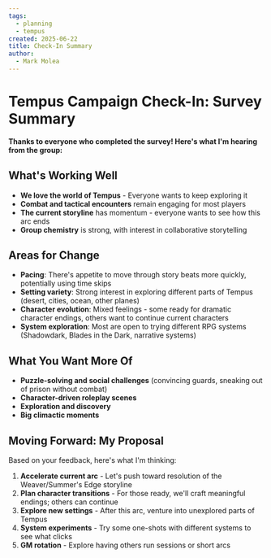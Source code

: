 ```yaml
---
tags:
  - planning
  - tempus
created: 2025-06-22
title: Check-In Summary
author:
  - Mark Molea
---
```



# Tempus Campaign Check-In: Survey Summary

**Thanks to everyone who completed the survey! Here's what I'm hearing from the group:**

## What's Working Well
- **We love the world of Tempus** - Everyone wants to keep exploring it
- **Combat and tactical encounters** remain engaging for most players
- **The current storyline** has momentum - everyone wants to see how this arc ends
- **Group chemistry** is strong, with interest in collaborative storytelling

## Areas for Change
- **Pacing**: There's appetite to move through story beats more quickly, potentially using time skips
- **Setting variety**: Strong interest in exploring different parts of Tempus (desert, cities, ocean, other planes)
- **Character evolution**: Mixed feelings - some ready for dramatic character endings, others want to continue current characters
- **System exploration**: Most are open to trying different RPG systems (Shadowdark, Blades in the Dark, narrative systems)

## What You Want More Of
- **Puzzle-solving and social challenges** (convincing guards, sneaking out of prison without combat)
- **Character-driven roleplay scenes**
- **Exploration and discovery**
- **Big climactic moments**

## Moving Forward: My Proposal
Based on your feedback, here's what I'm thinking:

1. **Accelerate current arc** - Let's push toward resolution of the Weaver/Summer's Edge storyline
2. **Plan character transitions** - For those ready, we'll craft meaningful endings; others can continue
3. **Explore new settings** - After this arc, venture into unexplored parts of Tempus
4. **System experiments** - Try some one-shots with different systems to see what clicks
5. **GM rotation** - Explore having others run sessions or short arcs